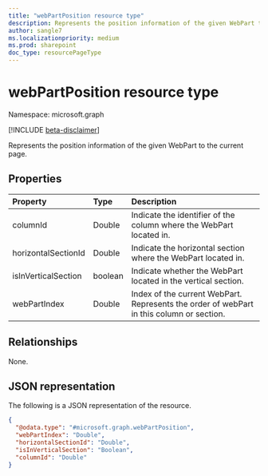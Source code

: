 ```yaml
---
title: "webPartPosition resource type"
description: Represents the position information of the given WebPart to the current page.
author: sangle7
ms.localizationpriority: medium
ms.prod: sharepoint
doc_type: resourcePageType
---
```


# webPartPosition resource type

Namespace: microsoft.graph

[!INCLUDE [beta-disclaimer](../../includes/beta-disclaimer.md)]

Represents the position information of the given WebPart to the current page.

## Properties

| Property            | Type    | Description                                                                             |
| :------------------ | :------ | :-------------------------------------------------------------------------------------- |
| columnId            | Double  | Indicate the identifier of the column where the WebPart located in.                     |
| horizontalSectionId | Double  | Indicate the horizontal section where the WebPart located in.                           |
| isInVerticalSection | boolean | Indicate whether the WebPart located in the vertical section.                           |
| webPartIndex        | Double  | Index of the current WebPart. Represents the order of webPart in this column or section. |

## Relationships

None.

## JSON representation

The following is a JSON representation of the resource.

<!-- {
  "blockType": "resource",
  "@odata.type": "microsoft.graph.webPartPosition"
}
-->

```json
{
  "@odata.type": "#microsoft.graph.webPartPosition",
  "webPartIndex": "Double",
  "horizontalSectionId": "Double",
  "isInVerticalSection": "Boolean",
  "columnId": "Double"
}
```
